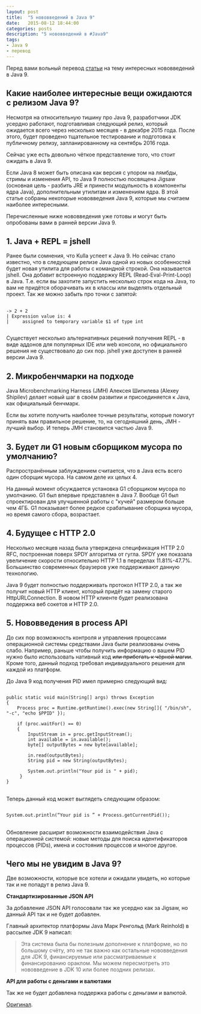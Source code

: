```yaml
---
layout: post
title:  "5 нововведений в Java 9"
date:   2015-08-12 18:44:00
categories: posts
description: "5 нововведений в #Java9"
tags:
- Java 9
- перевод
---
```


Перед вами вольный перевод [статьи](http://www.javacodegeeks.com/2015/06/5-features-in-java-9-that-will-change-how-you-develop-software-and-2-that-wont.html) на тему интересных нововведений в Java 9.

## Какие наиболее интересные вещи ожидаются с релизом Java 9?

Несмотря на относительную тишину про Java 9, разработчики JDK усердно работают, подготавливая следующий релиз, который ожидается всего через несколько месяцев - в декабре 2015 года. После этого, будет проведено тщательное тестирование и подготовка к публичному релизу, запланированному на сентябрь 2016 года.

Сейчас уже есть довольно чёткое представление того, что стоит ожидать в Java 9. 

Если Java 8 может быть описана как версия с упором на лямбды, стримы и изменения API, то Java 9 полностью посвящена Jigsaw (основная цель - разбить JRE и принести модульность в компоненты ядра Java), дополнительным утилитам и изменениям ядра. В этой статье собраны некоторые нововведения Java 9, которые мы считаем наиболее интересными.

<!--more-->

Перечисленные ниже нововведения уже готовы и могут быть опробованы вами в ранней версии Java 9.

## 1. Java + REPL = jshell
Ранее были сомнения, что Kulla успеет к Java 9. Но сейчас стало известно, что в следующем релизе Java одной из новых особенностей будет новая утилита для работы с командной строкой. Она называется jshell. Она добавит встроенную поддержку REPL (Read-Eval-Print-Loop) в Java. Т.е. если вы захотите запустить несколько строк кода на Java, то вам не придётся оборачивать их в классы или выделять отдельный проект. Так же можно забыть про точки с запятой:
<pre>
  <code class="shell">
-> 2 + 2
| Expression value is: 4
|     assigned to temporary variable $1 of type int
  </code>
</pre>

Существует несколько альтернативных решений получения REPL - в виде аддонов для популярных IDE или web консоли, но официального решения не существовало до сих пор. jshell уже доступен в ранней версии Java 9.


## 2. Микробенчмарки на подходе
Java Microbenchmarking Harness (JMH) Алексея Шипилева (Alexey Shipilev) делает новый шаг в своём развитии и присоединяется к Java, как официальный бенчмарк.

Если вы хотите получить наиболее точные результаты, которые помогут принять вам правильное решение, то, на сегодняшний день, JMH - лучший выбор. И теперь JMH становится частью Java 9.

## 3. Будет ли G1 новым сборщиком мусора по умолчанию?
Распространённым заблуждением считается, что в Java есть всего один сборщик мусора. На самом деле их целых 4. 

На данный момент обсуждается установка G1 сборщиком мусора по умолчанию. G1 был впервые представлен в Java 7. Вообще G1 был спроектирован для улучшенной работы с "кучей" размером больше чем 4ГБ. G1 показывает более редкое срабатывание сборщика мусора, но время самого сбора, возрастает.

## 4. Будущее с HTTP 2.0
Несколько месяцев назад была утверждена спецификация HTTP 2.0 RFC, построенная поверх SPDY алгоритма от гугла. SPDY уже показала увеличение скорости относительно HTTP 1.1 в переделах 11.81%-47.7%. Большинство современных браузеров уже поддерживают данную технологию.

Java 9 будет полностью поддерживать протокол HTTP 2.0, а так же получит новый HTTP клиент, который придёт на замену старого HttpURLConnection. В новом HTTP клиенте будет реализована поддержка веб сокетов и HTTP 2.0.

## 5. Нововведения в process API
До сих пор возможность контроля и управления процессами операционной системы средствами Java были реализованы очень слабо. Например, раньше чтобы получить информацию о вашем PID нужно было использовать нативный код <del>или прибегать к чёрной магии</del>. Кроме того, данный подход требовал индивидуального решения для каждой из платформ.

До Java 9 код получения PID имел примерно следующий вид:

<pre>
<code class="java">
public static void main(String[] args) throws Exception
{
    Process proc = Runtime.getRuntime().exec(new String[]{ "/bin/sh", "-c", "echo $PPID" });

    if (proc.waitFor() == 0)
    {
        InputStream in = proc.getInputStream();
        int available = in.available();
        byte[] outputBytes = new byte[available];

        in.read(outputBytes);
        String pid = new String(outputBytes);

        System.out.println("Your pid is " + pid);
     }
}
</code>
</pre>

Теперь данный код может выглядеть следующим образом:

<pre>
<code class="java">
System.out.println(“Your pid is ” + Process.getCurrentPid());
</code>
</pre>

Обновление расширит возможности взаимодействия Java с операционной системой: новые методы для поиска идентификаторов процессов (PIDs), имена и состояния процессов и многое другое.

## Чего мы не увидим в Java 9?
Две возможности, которые все хотели и ожидали увидеть, но которые так и не попадут в релиз Java 9.

**Стандартизированные JSON API**

За добавление JSON API голосовали так же усердно как за Jigsaw, но данный API так и не будет добавлен.

Главный архитектор платформы Java Марк Ренгольд (Mark Reinhold) в рассылке JDK 9 написал:
>Эта система была бы полезным дополнение к платформе, но по большому счёту, это не так важно как остальные нововведения для JDK 9, финансируемые или рассматриваемые к финансированию ораклом.
Мы можем пересмотреть это нововведение в JDK 10 или более поздних релизах.


**API для работы с деньгами и валютами**

Так же не будет добавлена поддержка работы с деньгами и валютой.

[Оригинал](http://www.javacodegeeks.com/2015/06/5-features-in-java-9-that-will-change-how-you-develop-software-and-2-that-wont.html).
